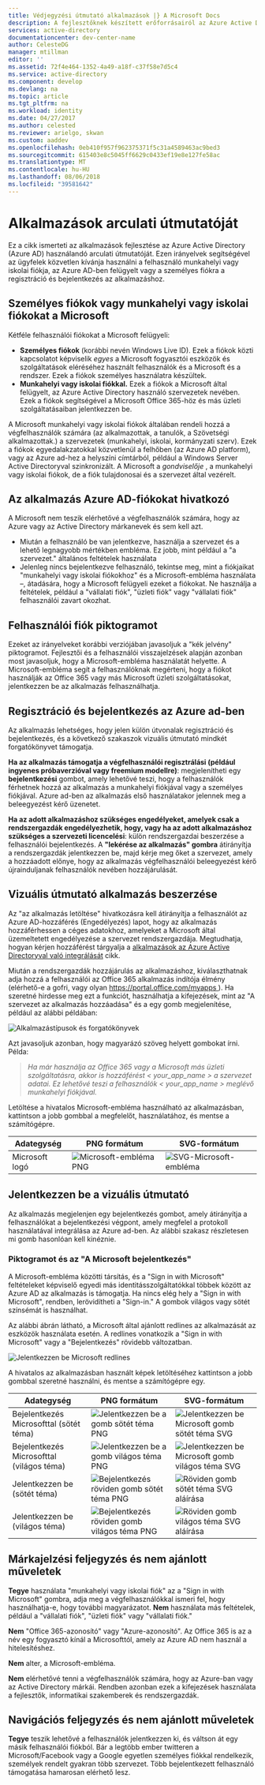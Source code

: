 ```yaml
---
title: Védjegyzési útmutató alkalmazások |} A Microsoft Docs
description: A fejlesztőknek készített erőforrásairól az Azure Active Directory egy átfogó útmutatást
services: active-directory
documentationcenter: dev-center-name
author: CelesteDG
manager: mtillman
editor: ''
ms.assetid: 72f4e464-1352-4a49-a18f-c37f58e7d5c4
ms.service: active-directory
ms.component: develop
ms.devlang: na
ms.topic: article
ms.tgt_pltfrm: na
ms.workload: identity
ms.date: 04/27/2017
ms.author: celested
ms.reviewer: arielgo, skwan
ms.custom: aaddev
ms.openlocfilehash: 0eb410f957f962375371f5c31a4589463ac9bed3
ms.sourcegitcommit: 615403e8c5045ff6629c0433ef19e8e127fe58ac
ms.translationtype: MT
ms.contentlocale: hu-HU
ms.lasthandoff: 08/06/2018
ms.locfileid: "39581642"
---
```

# <a name="branding-guidelines-for-applications"></a>Alkalmazások arculati útmutatóját

Ez a cikk ismerteti az alkalmazások fejlesztése az Azure Active Directory (Azure AD) használandó arculati útmutatóját. Ezen irányelvek segítségével az ügyfelek közvetlen kívánja használni a felhasználó munkahelyi vagy iskolai fiókja, az Azure AD-ben felügyelt vagy a személyes fiókra a regisztráció és bejelentkezés az alkalmazáshoz.

## <a name="personal-accounts-vs-work-or-school-accounts-from-microsoft"></a>Személyes fiókok vagy munkahelyi vagy iskolai fiókokat a Microsoft

Kétféle felhasználói fiókokat a Microsoft felügyeli:

* **Személyes fiókok** (korábbi nevén Windows Live ID). Ezek a fiókok közti kapcsolatot képviselik *egyes* a Microsoft fogyasztói eszközök és szolgáltatások eléréséhez használt felhasználók és a Microsoft és a rendszer. Ezek a fiókok személyes használatra készültek.
* **Munkahelyi vagy iskolai fiókkal.** Ezek a fiókok a Microsoft által felügyelt, az Azure Active Directory használó szervezetek nevében. Ezek a fiókok segítségével a Microsoft Office 365-höz és más üzleti szolgáltatásaiban jelentkezzen be.

A Microsoft munkahelyi vagy iskolai fiókok általában rendeli hozzá a végfelhasználók számára (az alkalmazottak, a tanulók, a Szövetségi alkalmazottak.) a szervezetek (munkahelyi, iskolai, kormányzati szerv). Ezek a fiókok egyedalakzatokkal közvetlenül a felhőben (az Azure AD platform), vagy az Azure ad-hez a helyszíni címtárból, például a Windows Server Active Directoryval szinkronizált. A Microsoft a *gondviselője* , a munkahelyi vagy iskolai fiókok, de a fiók tulajdonosai és a szervezet által vezérelt.

## <a name="referring-to-azure-ad-accounts-in-your-application"></a>Az alkalmazás Azure AD-fiókokat hivatkozó

A Microsoft nem teszik elérhetővé a végfelhasználók számára, hogy az Azure vagy az Active Directory márkanevek és sem kell azt.

* Miután a felhasználó be van jelentkezve, használja a szervezet és a lehető legnagyobb mértékben embléma. Ez jobb, mint például a "a szervezet." általános feltételek használata
* Jelenleg nincs bejelentkezve felhasználó, tekintse meg, mint a fiókjaikat "munkahelyi vagy iskolai fiókokhoz" és a Microsoft-embléma használata –, átadására, hogy a Microsoft felügyeli ezeket a fiókokat. Ne használja a feltételek, például a "vállalati fiók", "üzleti fiók" vagy "vállalati fiók" felhasználói zavart okozhat.

## <a name="user-account-pictogram"></a>Felhasználói fiók piktogramot

Ezeket az irányelveket korábbi verziójában javasoljuk a "kék jelvény" piktogramot. Fejlesztői és a felhasználói visszajelzések alapján azonban most javasoljuk, hogy a Microsoft-embléma használatát helyette. A Microsoft-embléma segít a felhasználóknak megérteni, hogy a fiókot használják az Office 365 vagy más Microsoft üzleti szolgáltatásokat, jelentkezzen be az alkalmazás felhasználhatja.

## <a name="signing-up-and-signing-in-with-azure-ad"></a>Regisztráció és bejelentkezés az Azure ad-ben

Az alkalmazás lehetséges, hogy jelen külön útvonalak regisztráció és bejelentkezés, és a következő szakaszok vizuális útmutató mindkét forgatókönyvet támogatja.

**Ha az alkalmazás támogatja a végfelhasználói regisztrálási (például ingyenes próbaverzióval vagy freemium modellre)**: megjelenítheti egy **bejelentkezési** gombot, amely lehetővé teszi, hogy a felhasználók férhetnek hozzá az alkalmazás a munkahelyi fiókjával vagy a személyes fiókjával. Azure ad-ben az alkalmazás első használatakor jelennek meg a beleegyezést kérő üzenetet.

**Ha az adott alkalmazáshoz szükséges engedélyeket, amelyek csak a rendszergazdák engedélyezhetik, hogy, vagy ha az adott alkalmazáshoz szükséges a szervezeti licencelési**: külön rendszergazdai beszerzése a felhasználói bejelentkezés. A **"lekérése az alkalmazás" gombra** átirányítja a rendszergazdák jelentkezzen be, majd kérje meg őket a szervezet, amely a hozzáadott előnye, hogy az alkalmazás végfelhasználói beleegyezést kérő újrainduljanak felhasználók nevében hozzájárulását.

## <a name="visual-guidance-for-app-acquisition"></a>Vizuális útmutató alkalmazás beszerzése

Az "az alkalmazás letöltése" hivatkozásra kell átirányítja a felhasználót az Azure AD-hozzáférés (Engedélyezés) lapot, hogy az alkalmazás hozzáférhessen a céges adatokhoz, amelyeket a Microsoft által üzemeltetett engedélyezése a szervezet rendszergazdája. Megtudhatja, hogyan kérjen hozzáférést tárgyalja a [alkalmazások az Azure Active Directoryval való integrálását](quickstart-v1-integrate-apps-with-azure-ad.md) cikk.

Miután a rendszergazdák hozzájárulás az alkalmazáshoz, kiválaszthatnak adja hozzá a felhasználói az Office 365 alkalmazás indítója élmény (elérhető-e a gofri, vagy olyan [ https://portal.office.com/myapps ](https://portal.office.com/myapps)). Ha szeretné hirdesse meg ezt a funkciót, használhatja a kifejezések, mint az "A szervezet az alkalmazás hozzáadása" és a egy gomb megjelenítése, például az alábbi példában:

![Alkalmazástípusok és forgatókönyvek](./media/howto-add-branding-in-azure-ad-apps/add-to-my-org.png)

Azt javasoljuk azonban, hogy magyarázó szöveg helyett gombokat írni. Példa:

> *Ha már használja az Office 365 vagy a Microsoft más üzleti szolgáltatásra, akkor is hozzáférést < your_app_name > a szervezet adatai. Ez lehetővé teszi a felhasználók < your_app_name > meglévő munkahelyi fiókjával.*

Letöltése a hivatalos Microsoft-embléma használható az alkalmazásban, kattintson a jobb gombbal a megfelelőt, használatához, és mentse a számítógépre.

| Adategység                                | PNG formátum | SVG-formátum |
| ------------------------------------ | ---------- | ---------- |
| Microsoft logó  | ![Microsoft-embléma PNG](./media/howto-add-branding-in-azure-ad-apps/MS-SymbolLockup_MSSymbol_19.png) | ![SVG-Microsoft-embléma](./media/howto-add-branding-in-azure-ad-apps/MS-SymbolLockup_MSSymbol_19.svg) |

## <a name="visual-guidance-for-sign-in"></a>Jelentkezzen be a vizuális útmutató

Az alkalmazás megjelenjen egy bejelentkezés gombot, amely átirányítja a felhasználókat a bejelentkezési végpont, amely megfelel a protokoll használatával integrálása az Azure ad-ben. Az alábbi szakasz részletesen mi gomb hasonlóan kell kinéznie.

### <a name="pictogram-and-sign-in-with-microsoft"></a>Piktogramot és az "A Microsoft bejelentkezés"

A Microsoft-embléma közötti társítás, és a "Sign in with Microsoft" feltételeket képviselő egyedi más identitásszolgáltatókkal többek között az Azure AD az alkalmazás is támogatja. Ha nincs elég hely a "Sign in with Microsoft", rendben, lerövidítheti a "Sign-in." A gombok világos vagy sötét színsémát is használhat.

Az alábbi ábrán látható, a Microsoft által ajánlott redlines az alkalmazását az eszközök használata esetén. A redlines vonatkozik a "Sign in with Microsoft" vagy a "Bejelentkezés" rövidebb változatban.

![Jelentkezzen be Microsoft redlines](./media/howto-add-branding-in-azure-ad-apps/Sign-in-with-Microsoft-redlines.png)

A hivatalos az alkalmazásban használt képek letöltéséhez kattintson a jobb gombbal szeretné használni, és mentse a számítógépre egy.

| Adategység                                | PNG formátum | SVG-formátum |
| ------------------------------------ | ---------- | ---------- |
| Bejelentkezés Microsofttal (sötét téma)  | ![Jelentkezzen be a gomb sötét téma PNG](./media/howto-add-branding-in-azure-ad-apps/MS-SymbolLockup_SignIn_dark.png) | ![Jelentkezzen be Microsoft gomb sötét téma SVG](./media/howto-add-branding-in-azure-ad-apps/MS-SymbolLockup_SignIn_dark.svg) |
| Bejelentkezés Microsofttal (világos téma) | ![Jelentkezzen be a gomb világos téma PNG](./media/howto-add-branding-in-azure-ad-apps/MS-SymbolLockup_SignIn_light.png) | ![Jelentkezzen be Microsoft gomb világos téma SVG](./media/howto-add-branding-in-azure-ad-apps/MS-SymbolLockup_SignIn_light.svg) |
| Jelentkezzen be (sötét téma)                 | ![Bejelentkezés röviden gomb sötét téma PNG](./media/howto-add-branding-in-azure-ad-apps/MS-SymbolLockup_SignIn_dark_short.png) | ![Röviden gomb sötét téma SVG aláírása](./media/howto-add-branding-in-azure-ad-apps/MS-SymbolLockup_SignIn_dark_short.svg) |
| Jelentkezzen be (világos téma)                | ![Bejelentkezés röviden gomb világos téma PNG](./media/howto-add-branding-in-azure-ad-apps/MS-SymbolLockup_SignIn_light_short.png) | ![Röviden gomb világos téma SVG aláírása](./media/howto-add-branding-in-azure-ad-apps/MS-SymbolLockup_SignIn_light_short.svg) |


## <a name="branding-dos-and-donts"></a>Márkajelzési feljegyzés és nem ajánlott műveletek

**Tegye** használata "munkahelyi vagy iskolai fiók" az a "Sign in with Microsoft" gombra, adja meg a végfelhasználókkal ismeri fel, hogy használhatja-e, hogy további magyarázatot. **Nem** használata más feltételek, például a "vállalati fiók", "üzleti fiók" vagy "vállalati fiók."

**Nem** "Office 365-azonosító" vagy "Azure-azonosító". Az Office 365 is az a név egy fogyasztó kínál a Microsofttól, amely az Azure AD nem használ a hitelesítéshez.

**Nem** alter, a Microsoft-embléma.

**Nem** elérhetővé tenni a végfelhasználók számára, hogy az Azure-ban vagy az Active Directory márkái. Rendben azonban ezek a kifejezések használata a fejlesztők, informatikai szakemberek és rendszergazdák.

## <a name="navigation-dos-and-donts"></a>Navigációs feljegyzés és nem ajánlott műveletek

**Tegye** teszik lehetővé a felhasználók jelentkezzen ki, és váltson át egy másik felhasználói fiókból. Bár a legtöbb ember twitteren a Microsoft/Facebook vagy a Google egyetlen személyes fiókkal rendelkezik, személyek rendelt gyakran több szervezet. Több bejelentkezett felhasználó támogatása hamarosan elérhető lesz.
